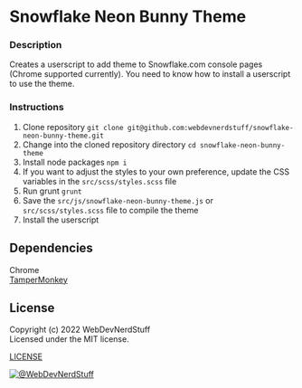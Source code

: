
# Snowflake Neon Bunny Theme

### Description

Creates a userscript to add theme to Snowflake.com console pages (Chrome supported currently). You need to know how to install a userscript to use the theme.

### Instructions

1. Clone repository `git clone git@github.com:webdevnerdstuff/snowflake-neon-bunny-theme.git`
2. Change into the cloned repository directory `cd snowflake-neon-bunny-theme`
3. Install node packages `npm i`
4. If you want to adjust the styles to your own preference, update the CSS variables in the `src/scss/styles.scss` file
5. Run grunt `grunt`
6. Save the `src/js/snowflake-neon-bunny-theme.js` or `src/scss/styles.scss` file to compile the theme
7. Install the userscript

## Dependencies

Chrome  
[TamperMonkey](https://www.tampermonkey.net/)


## License

Copyright (c) 2022 WebDevNerdStuff  
Licensed under the MIT license.

[LICENSE](https://github.com/webdevnerdstuff/snowflake-neon-bunny-theme/blob/master/LICENSE.md)

[![@WebDevNerdStuff](https://img.shields.io/badge/github-webdevnerdstuff-brightgreen.svg)](https://github.com/webdevnerdstuff)
